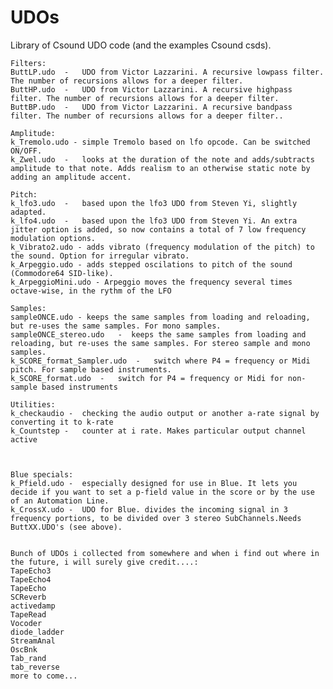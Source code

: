 # UDOs

Library of Csound UDO code (and the examples Csound csds).


    Filters:
    ButtLP.udo  -   UDO from Victor Lazzarini. A recursive lowpass filter. The number of recursions allows for a deeper filter.
    ButtHP.udo  -   UDO from Victor Lazzarini. A recursive highpass filter. The number of recursions allows for a deeper filter.
    ButtBP.udo  -   UDO from Victor Lazzarini. A recursive bandpass filter. The number of recursions allows for a deeper filter..
    
    Amplitude:
    k_Tremolo.udo - simple Tremolo based on lfo opcode. Can be switched ON/OFF.
    k_Zwel.udo  -   looks at the duration of the note and adds/subtracts amplitude to that note. Adds realism to an otherwise static note by adding an amplitude accent.
    
    Pitch:
    k_lfo3.udo  -   based upon the lfo3 UDO from Steven Yi, slightly adapted. 
    k_lfo4.udo  -   based upon the lfo3 UDO from Steven Yi. An extra jitter option is added, so now contains a total of 7 low frequency	modulation options.
    k_Vibrato2.udo - adds vibrato (frequency modulation of the pitch) to the sound. Option for irregular vibrato.
    k_Arpeggio.udo - adds stepped oscilations to pitch of the sound (Commodore64 SID-like).
    k_ArpeggioMini.udo - Arpeggio moves the frequency several times octave-wise, in the rythm of the LFO
    
    Samples:
    sampleONCE.udo - keeps the same samples from loading and reloading, but re-uses the same samples. For mono samples.
    sampleONCE_stereo.udo   -  keeps the same samples from loading and reloading, but re-uses the same samples. For stereo sample and mono samples. 
    k_SCORE_format_Sampler.udo  -   switch where P4 = frequency or Midi pitch. For sample based instruments. 
    k_SCORE_format.udo  -   switch for P4 = frequency or Midi for non-sample based instruments
    
    Utilities:
    k_checkaudio -  checking the audio output or another a-rate signal by converting it to k-rate
    k_Countstep -   counter at i rate. Makes particular output channel active
    
    
    
    Blue specials:
    k_Pfield.udo -  especially designed for use in Blue. It lets you decide if you want to set a p-field value in the score or by the use of an Automation Line.
    k_CrossX.udo -  UDO for Blue. divides the incoming signal in 3 frequency portions, to be divided over 3 stereo SubChannels.Needs ButtXX.UDO's (see above).
    
    
    Bunch of UDOs i collected from somewhere and when i find out where in the future, i will surely give credit....:
    TapeEcho3
    TapeEcho4
    TapeEcho
    SCReverb
    activedamp
    TapeRead
    Vocoder
    diode_ladder
    StreamAnal
    OscBnk
    Tab_rand
    tab_reverse
    more to come...
    

   





   

